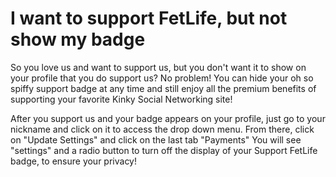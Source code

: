 # I want to support FetLife, but not show my badge

So you love us and want to support us, but you don't want it to show on your profile that you do support us? No problem! You can hide your oh so spiffy support badge at any time and still enjoy all the premium benefits of supporting your favorite Kinky Social Networking site!

After you support us and your badge appears on your profile, just go to your nickname and click on it to access the drop down menu. From there, click on "Update Settings" and click on the last tab "Payments" You will see "settings" and a radio button to turn off the display of your Support FetLife badge, to ensure your privacy!
